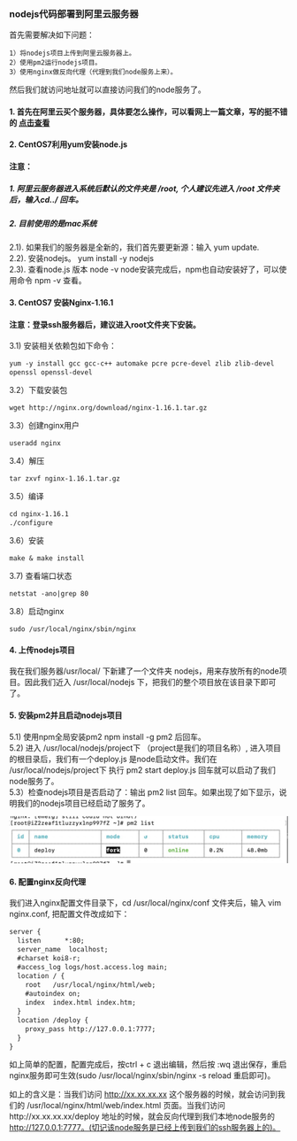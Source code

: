 ### nodejs代码部署到阿里云服务器

  首先需要解决如下问题：
```
1）将nodejs项目上传到阿里云服务器上。
2）使用pm2运行nodejs项目。
3）使用nginx做反向代理（代理到我们node服务上来）。
```
  然后我们就访问地址就可以直接访问我们的node服务了。

#### 1. 首先在阿里云买个服务器，具体要怎么操作，可以看网上一篇文章，写的挺不错的 <a href="https://blog.csdn.net/Kevinblant/article/details/103168451">点击查看</a> 

#### 2. CentOS7利用yum安装node.js

#### 注意：
##### 1. 阿里云服务器进入系统后默认的文件夹是 /root, 个人建议先进入 /root 文件夹后，输入cd../ 回车。
##### 2. 目前使用的是mac系统

  2.1). 如果我们的服务器是全新的，我们首先要更新源：输入 yum update. <br/>
  2.2). 安装nodejs。 yum install -y nodejs <br/>
  2.3). 查看node.js 版本  node -v  node安装完成后，npm也自动安装好了，可以使用命令 npm -v 查看。 <br/>

#### 3. CentOS7 安装Nginx-1.16.1

#### 注意：登录ssh服务器后，建议进入root文件夹下安装。

  3.1) 安装相关依赖包如下命令：
```
yum -y install gcc gcc-c++ automake pcre pcre-devel zlib zlib-devel openssl openssl-devel
```
  3.2）下载安装包
```
wget http://nginx.org/download/nginx-1.16.1.tar.gz
```
  3.3）创建nginx用户
```
useradd nginx
```
  3.4）解压
```
tar zxvf nginx-1.16.1.tar.gz
```
  3.5）编译
```
cd nginx-1.16.1
./configure
```
  3.6）安装
```
make & make install
```
  3.7) 查看端口状态
```
netstat -ano|grep 80
```
  3.8）启动nginx
```
sudo /usr/local/nginx/sbin/nginx
```
#### 4. 上传nodejs项目

  我在我们服务器/usr/local/ 下新建了一个文件夹 nodejs，用来存放所有的node项目。因此我们近入 /usr/local/nodejs 下，把我们的整个项目放在该目录下即可了。

#### 5. 安装pm2并且启动nodejs项目

  5.1) 使用npm全局安装pm2  npm install -g pm2 后回车。<br/>
  5.2) 进入 /usr/local/nodejs/project下 （project是我们的项目名称）, 进入项目的根目录后，我们有一个deploy.js 是node启动文件。我们在
/usr/local/nodejs/project下 执行 pm2 start deploy.js 回车就可以启动了我们node服务了。<br/>
  5.3）检查nodejs项目是否启动了：输出 pm2 list 回车。如果出现了如下显示，说明我们的nodejs项目已经启动了服务了。<br/>

<img src="https://raw.githubusercontent.com/kongzhi0707/front-end-learn/master/images/50.jpg" /> <br />

#### 6. 配置nginx反向代理

  我们进入nginx配置文件目录下，cd /usr/local/nginx/conf 文件夹后，输入 vim nginx.conf, 把配置文件改成如下：
```
server {
  listen      *:80;
  server_name  localhost;
  #charset koi8-r;
  #access_log logs/host.access.log main;
  location / {
    root   /usr/local/nginx/html/web;
    #autoindex on;
    index  index.html index.htm;
  }
  location /deploy {
    proxy_pass http://127.0.0.1:7777;
  }
}
```
  如上简单的配置，配置完成后，按ctrl + c 退出编辑，然后按 :wq 退出保存，重启nginx服务即可生效(sudo /usr/local/nginx/sbin/nginx -s reload 重启即可)。

  如上的含义是：当我们访问 http://xx.xx.xx.xx 这个服务器的时候，就会访问到我们的 /usr/local/nginx/html/web/index.html 页面。当我们访问http://xx.xx.xx.xx/deploy 地址的时候，就会反向代理到我们本地node服务的  http://127.0.0.1:7777。(切记该node服务是已经上传到我们的ssh服务器上的)。




